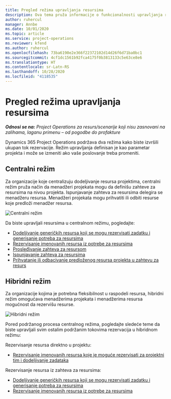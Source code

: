 ```yaml
---
title: Pregled režima upravljanja resursima
description: Ova tema pruža informacije o funkcionalnosti upravljanja resursima u usluzi Dynamics 365 Project Operations.
author: ruhercul
manager: Annbe
ms.date: 10/01/2020
ms.topic: article
ms.service: project-operations
ms.reviewer: kfend
ms.author: ruhercul
ms.openlocfilehash: 73ba6190e2e366f22372102d14d26f6d71ba0bc1
ms.sourcegitcommit: 4cf1dc1561b92fca4175f0b3813133c5e63ce8e6
ms.translationtype: HT
ms.contentlocale: sr-Latn-RS
ms.lasthandoff: 10/28/2020
ms.locfileid: "4118535"
---
```

# <a name="resource-management-modes-overview"></a>Pregled režima upravljanja resursima

_**Odnosi se na:** Project Operations za resurs/scenarije koji nisu zasnovani na zalihama, laganu primenu – od pogodbe do profakture_


Dynamics 365 Project Operations podržava dva režima kako biste izvršili ukupan tok rezervacije. Režim upravljanja definisan je kao parametar projekta i može se izmeniti ako vaše poslovanje treba promeniti.    

## <a name="central-mode"></a>Centralni režim
Za organizacije koje centralizuju dodeljivanje resursa projektima, centralni režim pruža način da menadžeri projekata mogu da definišu zahteve za resursima na nivou projekta. Ispunjavanje zahteva za resursima delegira se menadžeru resursa. Menadžeri projekata mogu prihvatiti ili odbiti resurse koje predloži menadžer resursa.

![Centralni režim](./media/resource-management-central.png)

Da biste upravljali resursima u centralnom režimu, pogledajte:

- [Dodeljivanje generičkih resursa koji se mogu rezervisati zadatku i generisanje potreba za resursima](https://docs.microsoft.com/dynamics365/project-service/assign-generic-bookable-resource)
- [Rezervisanje imenovanih resursa iz potrebe za resursima](https://docs.microsoft.com/dynamics365/project-service/book-named-resource)
- [Prosleđivanje zahteva za resursom](https://docs.microsoft.com/dynamics365/project-service/submit-resource-request)
- [Ispunjavanje zahteva za resursima](https://docs.microsoft.com/dynamics365/project-service/resource-management-fulfill-requests)
- [Prihvatanje ili odbacivanje predloženog resursa projekta u zahtevu za resurs](https://docs.microsoft.com/dynamics365/project-service/accept-reject-proposed-resource)

## <a name="hybrid-mode"></a>Hibridni režim
Za organizacije kojima je potrebna fleksibilnost u raspodeli resursa, hibridni režim omogućava menadžerima projekata i menadžerima resursa mogućnost da rezervišu resurse.

![Hibridni režim](./media/resource-management-hybrid.png)

Pored podržanog procesa centralnog režima, pogledajte sledeće teme da biste upravljali svim ostalim podržanim tokovima rezervacija u hibridnom režimu:

Rezervisanje resursa direktno u projektu:
- [Rezervisanje imenovanih resursa koje je moguće rezervisati za projektni tim i dodeljivanje zadataka](https://docs.microsoft.com/dynamics365/project-service/assign-named-bookable-resource)

Rezervisanje resursa iz zahteva za resursima:
- [Dodeljivanje generičkih resursa koji se mogu rezervisati zadatku i generisanje potreba za resursima](https://docs.microsoft.com/dynamics365/project-service/assign-generic-bookable-resource)
- [Rezervisanje imenovanih resursa iz potrebe za resursima](https://docs.microsoft.com/dynamics365/project-service/book-named-resource)
